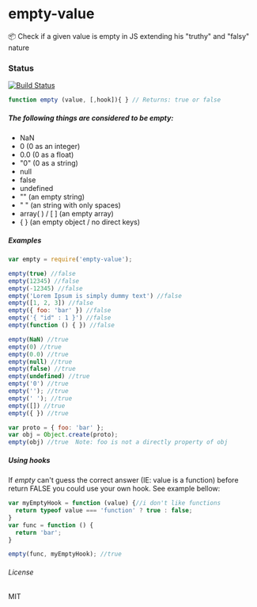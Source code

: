 # empty-value
:package: Check if a given value is empty in JS extending his "truthy" and "falsy" nature

### Status
[![Build Status](https://travis-ci.org/juliomatcom/empty-value.svg?branch=master)](https://travis-ci.org/juliomatcom/empty-value)

```javascript
function empty (value, [,hook]){ } // Returns: true or false


```
##### The following things are considered to be empty:
- NaN
- 0 (0 as an integer)
- 0.0 (0 as a float)
- "0" (0 as a string)
- null
- false
- undefined
- "" (an empty string)
- "  " (an string with only spaces)
- array( ) / [ ] (an empty array)
- { } (an empty object / no direct keys)

##### Examples
```javascript
var empty = require('empty-value');

empty(true) //false
empty(12345) //false
empty(-12345) //false
empty('Lorem Ipsum is simply dummy text') //false
empty([1, 2, 3]) //false
empty({ foo: 'bar' }) //false
empty('{ "id" : 1 }') //false
empty(function () { }) //false

empty(NaN) //true
empty(0) //true
empty(0.0) //true
empty(null) //true
empty(false) //true
empty(undefined) //true
empty('0') //true
empty(''); //true
empty(' '); //true
empty([]) //true
empty({ }) //true

var proto = { foo: 'bar' };
var obj = Object.create(proto);
empty(obj) //true  Note: foo is not a directly property of obj
```

##### Using hooks
If *empty* can't guess the correct answer (IE: value is a function) before return FALSE you could use your own hook.      See example bellow:

```javascript
var myEmptyHook = function (value) {//i don't like functions
  return typeof value === 'function' ? true : false;
}
var func = function () {
  return 'bar';
}

empty(func, myEmptyHook); //true
```

###### License
 MIT
